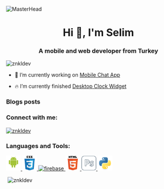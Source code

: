 ![MasterHead](https://lh3.googleusercontent.com/fife/AK0iWDzcg1L0P9lfNr_3yhMZ_TSe-qtFd5qEpdyI9FMWXn-QUAiTMRVTfEZ1se5gBnmb8Xi9rns292DeFRODE-oX_SKvSZA98LDGLjjVhy4p2tGPqMY8kdMyhkjpQEggLoYC_6DHg7XhM1R0JeqirmN24LYUWm-9rhlawNybRhG5kHEmOW_4PZttxctkGRDT-aQIv1jqxGlF_v880cmYzEOihTPyXUEE_8Bg0GyHMpsLgGRdha5zGvxvnDAMz-u_oeMfy4EYb4RmJN2DYp2FyacxeIYoaC9tY_ZWQ__XoF4HZ4lGieszpbrw7KVoNmRDnw0eDHV_UACN1dSe-R0ewxxF5Scl0VpnJ0KI2tYQy5GtJ8-BzFOyeLNVKOw_awlIjGH76gDsKbRQipk1bsQpJ3g3leVGq2uZmlw__O73uYyhoPKEJyVm9fOlgGwdlajyLcA9hiiT38US9Q3NXTA5kXoQ57npmOAV5iTgjtDefuw5NukUZUSwJDNP-rHlxkvtQKB0IwpHrvLFN99sSm_dOfKXlCMIbm2F4PmHgCyzC8XeAI8WaB_QO7HoKos2GUfmEe9YkWyFzaUdfkd1a4zsVYJZvZ6CQk63CYwozDhotCGqGErIQgVnoFSBioJd4ega61TDAes293OLDrOrnpv-w5_-wf4Qw-khck1Wr9GflJlhaRnjT9v09Vwyb03suB2kEDwXZ2avJxPthUOfOpQbuURazzh_9iqq8w_2Ky4cUJ528fS1QVqFcafw5WLZxmO4DIUd-PCnaRt5QuVsJkq4BjM5c_XbcS_vQGz51uz5dwCeg_X0FIs9SSEj-2fd0RWQZJuv0t1BUl3T_Fza-rrb-fBCPjL-8P7ZiTRlDwMOG_cVAdtM9SVIgo_x8Olx7pdwK9pUnB3Gn_qZUoH9uzlvFlSUATsFBi5Bo62XZWZ-rK3tHxE_X4oWYR7E8KpKfWqFHywgt7xj90Exsl_TY8x49mXU4ak8ULvlpsaPtmj5xgxPRt9ZV_KWbS6cjdOf=w1919-h930)
<h1 align="center">Hi 👋, I'm Selim</h1>
<h3 align="center">A mobile and web developer from Turkey</h3>

<p align="left"> <img src="https://komarev.com/ghpvc/?username=znkldev&label=Profile%20views&color=0e75b6&style=flat" alt="znkldev" /> </p>

- 🔭 I’m currently working on [Mobile Chat App](Very_Soon)

- 🔥 I’m currently finished [Desktop Clock Widget](Very_Soon)

### Blogs posts
<!-- BLOG-POST-LIST:START -->
<!-- BLOG-POST-LIST:END -->

<h3 align="left">Connect with me:</h3>
<p align="left">
<a href="https://dev.to/znkldev" target="blank"><img align="center" src="https://raw.githubusercontent.com/rahuldkjain/github-profile-readme-generator/master/src/images/icons/Social/devto.svg" alt="znkldev" height="30" width="40" /></a>
</p>

<h3 align="left">Languages and Tools:</h3>
<p align="left"> <a href="https://developer.android.com" target="_blank" rel="noreferrer"> <img src="https://raw.githubusercontent.com/devicons/devicon/master/icons/android/android-original-wordmark.svg" alt="android" width="40" height="40"/> </a> <a href="https://www.w3schools.com/css/" target="_blank" rel="noreferrer"> <img src="https://raw.githubusercontent.com/devicons/devicon/master/icons/css3/css3-original-wordmark.svg" alt="css3" width="40" height="40"/> </a> <a href="https://firebase.google.com/" target="_blank" rel="noreferrer"> <img src="https://www.vectorlogo.zone/logos/firebase/firebase-icon.svg" alt="firebase" width="40" height="40"/> </a> <a href="https://www.w3.org/html/" target="_blank" rel="noreferrer"> <img src="https://raw.githubusercontent.com/devicons/devicon/master/icons/html5/html5-original-wordmark.svg" alt="html5" width="40" height="40"/> </a> <a href="https://www.photoshop.com/en" target="_blank" rel="noreferrer"> <img src="https://raw.githubusercontent.com/devicons/devicon/master/icons/photoshop/photoshop-line.svg" alt="photoshop" width="40" height="40"/> </a> <a href="https://www.python.org" target="_blank" rel="noreferrer"> <img src="https://raw.githubusercontent.com/devicons/devicon/master/icons/python/python-original.svg" alt="python" width="40" height="40"/> </a> </p>

<p>&nbsp;<img align="center" src="https://github-readme-stats.vercel.app/api?username=znkldev&show_icons=true&locale=en" alt="znkldev" /></p>
